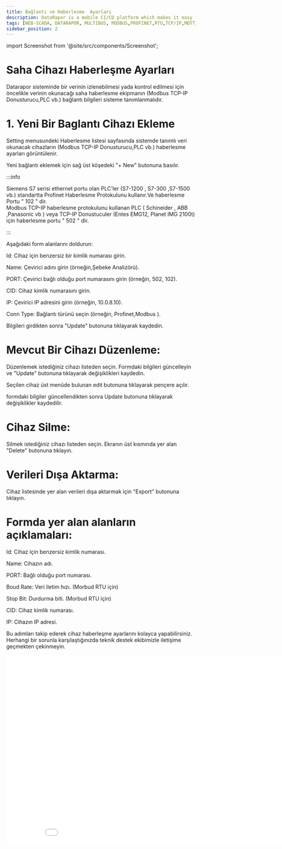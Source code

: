 ```yaml
---
title: Bağlantı ve Haberlesme  Ayarları
description: DataRapor is a mobile CI/CD platform which makes it easy for you to manage the lifecycle of your mobile applications.
tags: [WEB-SCADA, DATARAPOR, MULTIBUS, MODBUS,PROFINET,RTU,TCP/IP,MQTT,BACNET,SCADA,VERI TOPLAMA]
sidebar_position: 2
---
```

 
import Screenshot from '@site/src/components/Screenshot';



# Saha Cihazı Haberleşme Ayarları  
  
Datarapor sisteminde bir verinin izlenebilmesi yada kontrol edilmesi için öncelikle verinin okunacağı saha haberlesme ekipmanın (Modbus TCP-IP Donusturucu,PLC vb.) bağlantı bilgileri sisteme tanımlanmalıdır.

 # 1. Yeni Bir Baglantı Cihazı Ekleme

Setting menusundeki  Haberlesme listesi sayfasında sistemde tanımlı  veri okunacak  cihazların  (Modbus TCP-IP Donusturucu,PLC vb.)  haberlesme ayarları görüntülenir.





Yeni bağlantı eklemek için sağ üst köşedeki "+ New" butonuna basılır.

:::info

Siemens S7 serisi ethernet portu olan PLC'ler (S7-1200 , S7-300 ,S7-1500 vb.) standartta Profinet Haberlesme Protokulunu kullanır.Ve haberlesme Portu " 102 " dir.  
Modbus TCP-IP haberlesme protokulunu kullanan PLC ( Schineider , ABB ,Panasonic vb ) veya TCP-IP Donustuculer (Entes EMG12, Planet IMG 2100t)  için haberlesme portu " 502 " dir. 

:::

 


<Screenshot url='/img/device3.png' />

Aşağıdaki form alanlarını doldurun:

Id: Cihaz için benzersiz bir kimlik numarası girin.

Name: Çevirici adını girin (örneğin,Şebeke Analizörü).

PORT: Çevirici bağlı olduğu port numarasını girin (örneğin, 502, 102).



CID: Cihaz kimlik numarasını girin.

IP: Çevirici IP adresini girin (örneğin, 10.0.8.10).

Conn Type: Bağlantı türünü seçin (örneğin, Profinet,Modbus ).

Bilgileri girdikten sonra "Update" butonuna tıklayarak kaydedin.



<Screenshot url='/img/device1.png' />

# Mevcut Bir Cihazı Düzenleme:

Düzenlemek istediğiniz cihazı listeden seçin.
Formdaki bilgileri güncelleyin ve "Update" butonuna tıklayarak değişiklikleri kaydedin.

<Screenshot url='/img/device2.png' />

<Screenshot url='/img/device3.png' />

Seçilen cihaz üst menüde bulunan edit butonuna tıklayarak pençere açılır.  


<Screenshot url='/img/device4.png' />

formdaki bilgiler güncellendikten sonra Update butonuna tıklayarak değişiklikler kaydedilir.


# Cihaz Silme:

Silmek istediğiniz cihazı listeden seçin.
Ekranın üst kısmında yer alan "Delete" butonuna tıklayın.

# Verileri Dışa Aktarma:

Cihaz listesinde yer alan verileri dışa aktarmak için "Export" butonuna tıklayın.


# Formda yer alan alanların açıklamaları:

Id: Cihaz için benzersiz kimlik numarası.

Name: Cihazın adı.

PORT: Bağlı olduğu port numarası.

Boud Rate: Veri iletim hızı. (Morbud RTU için)

Stop Bit: Durdurma biti. (Morbud RTU için)

CID: Cihaz kimlik numarası.

IP: Cihazın IP adresi.

 

Bu adımları takip ederek cihaz haberleşme ayarlarını kolayca yapabilirsiniz. Herhangi bir sorunla karşılaştığınızda teknik destek ekibimizle iletişime geçmekten çekinmeyin.
 


 
<iframe width="893" height="502" src="/img/Connection_v.mp4" title="datarapor.com" frameborder="0" allow="accelerometer; autoplay; clipboard-write; encrypted-media; gyroscope; picture-in-picture;"  allowfullscreen></iframe>